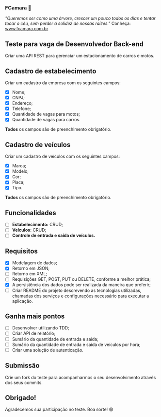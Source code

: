 ### FCamara 🚀
*"Queremos ser como uma árvore, 
  crescer um pouco todos os dias e tentar tocar o céu, 
  sem perder a solidez de nossas raízes."*
Conheça: www.fcamara.com.br

## Teste para vaga de Desenvolvedor Back-end
Criar uma API REST para gerenciar um estacionamento de carros e motos.

## Cadastro de estabelecimento

Criar um cadastro da empresa com os seguintes campos:
- [x] Nome;
- [x] CNPJ;
- [x] Endereço;
- [x] Telefone;
- [x] Quantidade de vagas para motos;
- [x] Quantidade de vagas para carros.

**Todos** os campos são de preenchimento obrigatório.

## Cadastro de veículos

Criar um cadastro de veículos com os seguintes campos:
- [x] Marca;
- [x] Modelo;
- [x] Cor;
- [x] Placa;
- [x] Tipo.

**Todos** os campos são de preenchimento obrigatório.

## Funcionalidades

   - [ ] **Estabelecimento:** CRUD;
   - [ ] **Veículos:** CRUD;
   - [ ] **Controle de entrada e saída de veículos.**

## Requisitos

   - [x] Modelagem de dados;
   - [x] Retorno em JSON;
   - [ ] Retorno em XML;
   - [ ] Requisições GET, POST, PUT ou DELETE, conforme a melhor prática;
   - [x] A persistência dos dados pode ser realizada da maneira que preferir;
   - [ ] Criar README do projeto descrevendo as tecnologias utilizadas, chamadas dos serviços e configurações necessário para executar a aplicação.
   
## Ganha mais pontos
   - [ ] Desenvolver utilizando TDD;
   - [ ] Criar API de relatório;
   - [ ] Sumário da quantidade de entrada e saída;
   - [ ] Sumário da quantidade de entrada e saída de veículos por hora;
   - [ ] Criar uma solução de autenticação.

## Submissão
Crie um fork do teste para acompanharmos o seu desenvolvimento através dos seus commits.

## Obrigado!
Agradecemos sua participação no teste. Boa sorte! 😄
